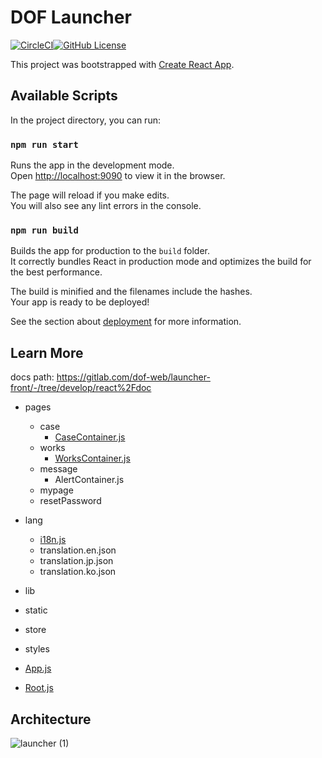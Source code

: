 # DOF Launcher

[![CircleCI](https://user-content.gitlab-static.net/6c4de55a2e83fd0749400607f1489acd9522e52e/68747470733a2f2f63616d6f2e67697468756275736572636f6e74656e742e636f6d2f303431396132633039663031396239653734333365663161323839323438346237336338623434372f36383734373437303733336132663266363336393732363336633635363336393265363336663664326636373638326634643635373436313464363137333662326636353734363832643633366636653734373236313633373432643664363537343631363436313734363132653733373636373366373337343739366336353364373337363637)![GitHub License](https://user-content.gitlab-static.net/68d715cc9c7e10c9d8400e526d6d6930b7184eed/68747470733a2f2f63616d6f2e67697468756275736572636f6e74656e742e636f6d2f383930616362646362383738363862333832616639613462316661633530376239363539643962662f3638373437343730373333613266326636393664363732653733363836393635366336343733326536393666326636323631363436373635326636633639363336353665373336353264346434393534326436323663373536353265373337363637)](https://github.com/makerdao/testchain-client/blob/master/LICENSE)

This project was bootstrapped with [Create React App](https://github.com/facebook/create-react-app).

## Available Scripts

In the project directory, you can run:

### `npm run start`

Runs the app in the development mode.<br />
Open [http://localhost:9090](http://localhost:9090) to view it in the browser.

The page will reload if you make edits.<br />
You will also see any lint errors in the console.

### `npm run build`

Builds the app for production to the `build` folder.<br />
It correctly bundles React in production mode and optimizes the build for the best performance.

The build is minified and the filenames include the hashes.<br />
Your app is ready to be deployed!

See the section about [deployment](https://facebook.github.io/create-react-app/docs/deployment) for more information.



## Learn More

docs path:  https://gitlab.com/dof-web/launcher-front/-/tree/develop/react%2Fdoc

+ pages
  + case
    + [CaseContainer.js](https://gitlab.com/dof-web/launcher-front/-/blob/develop/react/doc/pages/case/CaseContainer.md)
  + works
    + [WorksContainer.js](https://gitlab.com/dof-web/launcher-front/-/blob/develop/react/doc/pages/works/WorksContainer.md)
  + message
    + AlertContainer.js
  + mypage
  + resetPassword

+ lang
  + [i18n.js](https://gitlab.com/dof-web/launcher-front/-/blob/develop/react/doc/lang/i18n.md)
  + translation.en.json
  + translation.jp.json
  + translation.ko.json
+ lib
+ static
+ store
+ styles
+ [App.js](<https://gitlab.com/dof-web/launcher-front/-/blob/develop/react/doc/App.md>)
+ [Root.js](https://gitlab.com/dof-web/launcher-front/-/blob/develop/react/doc/Root.md)



## Architecture



![launcher (1)](https://user-images.githubusercontent.com/33567964/76827956-43fe1f00-6863-11ea-9d5f-a423b890e9e7.png)



